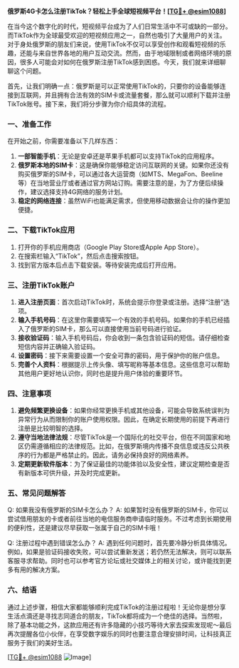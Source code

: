 **俄罗斯4G卡怎么注册TikTok？轻松上手全球短视频平台！[[TG💪+ @esim1088](https://t.me/s/esim1088)]**

在当今这个数字化的时代，短视频平台成为了人们日常生活中不可或缺的一部分。而TikTok作为全球最受欢迎的短视频应用之一，自然也吸引了大量用户的关注。对于身处俄罗斯的朋友们来说，使用TikTok不仅可以享受创作和观看短视频的乐趣，还能与来自世界各地的用户互动交流。然而，由于地域限制或者网络环境的原因，很多人可能会对如何在俄罗斯注册TikTok感到困惑。今天，我们就来详细聊聊这个问题。

首先，让我们明确一点：俄罗斯是可以正常使用TikTok的，只要你的设备能够连接到互联网，并且拥有合法有效的SIM卡或流量套餐，那么就可以顺利下载并注册TikTok账号。接下来，我们将分步骤为你介绍具体的流程。

### 一、准备工作

在开始之前，你需要准备以下几样东西：

1. **一部智能手机**：无论是安卓还是苹果手机都可以支持TikTok的应用程序。
2. **俄罗斯本地的SIM卡**：这是确保你能够稳定访问互联网的关键。如果你还没有购买俄罗斯的SIM卡，可以通过各大运营商（如MTS、MegaFon、Beeline等）在当地营业厅或者通过官方网站订购。需要注意的是，为了方便后续操作，建议选择支持4G网络的服务计划。
3. **稳定的网络连接**：虽然WiFi也能满足需求，但使用移动数据会让你的操作更加便捷。

### 二、下载TikTok应用

1. 打开你的手机应用商店（Google Play Store或Apple App Store）。
2. 在搜索栏输入“TikTok”，然后点击搜索按钮。
3. 找到官方版本后点击下载安装。等待安装完成后打开应用。

### 三、注册TikTok账户

1. **进入注册页面**：首次启动TikTok时，系统会提示你登录或注册。选择“注册”选项。
2. **输入手机号码**：在这里你需要填写一个有效的手机号码。如果你的手机已经插入了俄罗斯的SIM卡，那么可以直接使用当前号码进行验证。
3. **接收验证码**：输入手机号码后，你会收到一条包含验证码的短信。请仔细检查短信内容并正确输入验证码。
4. **设置密码**：接下来需要设置一个安全可靠的密码，用于保护你的账户信息。
5. **完善个人资料**：根据提示上传头像、填写昵称等基本信息。这些信息可以帮助其他用户更好地认识你，同时也是提升用户体验的重要环节。

### 四、注意事项

1. **避免频繁更换设备**：如果你经常更换手机或其他设备，可能会导致系统误判为异常行为从而限制你的账户使用权限。因此，在确定长期使用的前提下再进行注册是比较明智的选择。
2. **遵守当地法律法规**：尽管TikTok是一个国际化的社交平台，但在不同国家和地区仍需遵循相应的法律规范。比如，在俄罗斯境内传播不良信息或违反公共秩序的行为都是严格禁止的。因此，请务必保持良好的网络素养。
3. **定期更新软件版本**：为了保证最佳的功能体验以及安全性，建议定期检查是否有新版本可供升级，并及时完成更新。

### 五、常见问题解答

Q: 如果我没有俄罗斯的SIM卡怎么办？
A: 如果暂时没有俄罗斯的SIM卡，你可以尝试借用朋友的卡或者前往当地的电信服务商申请临时服务。不过考虑到长期使用的便利性，还是建议尽早获取一张属于自己的SIM卡哦！

Q: 注册过程中遇到错误怎么办？
A: 遇到任何问题时，首先要冷静分析具体情况。例如，如果是验证码接收失败，可以尝试重新发送；若仍然无法解决，则可以联系客服寻求帮助。同时也可以参考官方论坛或社交媒体上的相关讨论，或许能找到更多有用的解决方案。

### 六、结语

通过上述步骤，相信大家都能够顺利完成TikTok的注册过程啦！无论你是想分享生活点滴还是寻找志同道合的朋友，TikTok都将成为一个绝佳的选择。当然啦，除了基本功能之外，这款应用还有许多隐藏的小技巧等待大家去探索发现呢～最后再次提醒各位小伙伴，在享受数字娱乐的同时也要注意合理安排时间，让科技真正服务于我们的美好生活。

[[TG💪+ @esim1088](https://t.me/s/esim1088) ![Image](https://i.postimg.cc/4NQfJmqS/Snipaste-2025-05-13-00-14-12.png)]
